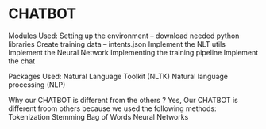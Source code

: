 # CHATBOT

Modules Used:
    Setting up the environment – download needed python libraries
    Create training data – intents.json
    Implement the NLT utils
    Implement the Neural Network
    Implementing the training pipeline
    Implement the chat

Packages Used:
    Natural Language Toolkit (NLTK)
    Natural language processing (NLP) 

Why our CHATBOT is different from the others ?
Yes, Our CHATBOT is different froom others because we used the following methods:
    Tokenization
    Stemming
    Bag of Words
    Neural Networks
